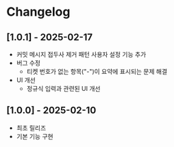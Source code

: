 # Changelog

## [1.0.1] - 2025-02-17

- 커밋 메시지 접두사 제거 패턴 사용자 설정 기능 추가
- 버그 수정
  - 티켓 번호가 없는 항목("-")이 요약에 표시되는 문제 해결
- UI 개선
  - 정규식 입력과 관련된 UI 개선

## [1.0.0] - 2025-02-10

- 최초 릴리즈
- 기본 기능 구현
